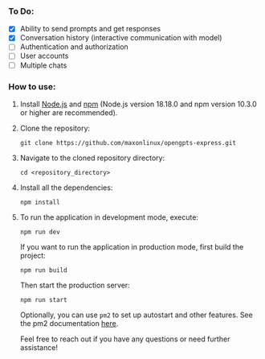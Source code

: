 ### To Do:
- [x] Ability to send prompts and get responses
- [x] Conversation history (interactive communication with model)
- [ ] Authentication and authorization
- [ ] User accounts
- [ ] Multiple chats

### How to use:
1. Install [Node.js](https://nodejs.org/) and [npm](https://www.npmjs.com/get-npm) (Node.js version 18.18.0 and npm version 10.3.0 or higher are recommended).
   
2. Clone the repository:
    ```
    git clone https://github.com/maxonlinux/opengpts-express.git
    ```

3. Navigate to the cloned repository directory:
    ```
    cd <repository_directory>
    ```

4. Install all the dependencies:
    ```
    npm install
    ```

5. To run the application in development mode, execute:
    ```
    npm run dev
    ```

    If you want to run the application in production mode, first build the project:
    ```
    npm run build
    ```

    Then start the production server:
    ```
    npm run start
    ```

    Optionally, you can use `pm2` to set up autostart and other features. See the pm2 documentation [here](https://pm2.keymetrics.io/docs/usage/quick-start/).

    Feel free to reach out if you have any questions or need further assistance!
